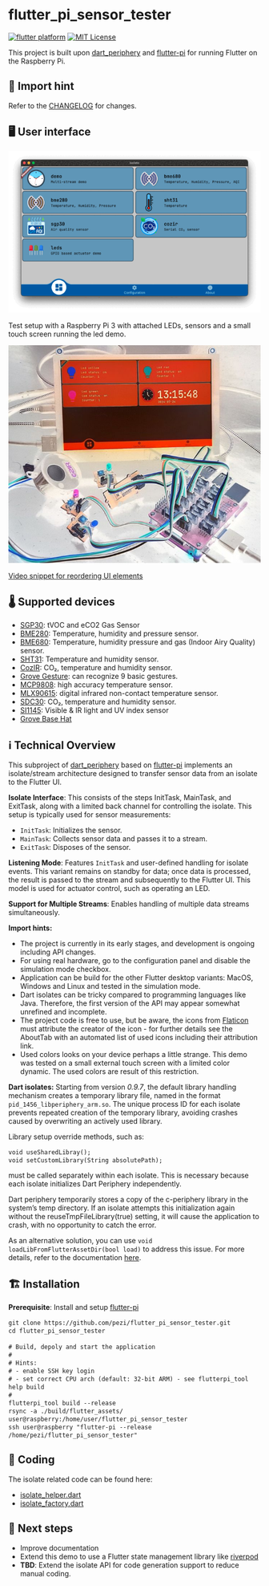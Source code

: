 # flutter_pi_sensor_tester

[![flutter platform](https://img.shields.io/badge/Platform-Flutter-blue.svg)](https://flutter.io)
[![MIT License](https://img.shields.io/github/license/pezi/flutter_pi_sensor_tester)](https://opensource.org/licenses/mit-license.php)

This project is built upon [dart_periphery](https://github.com/pezi/dart_periphery) and [flutter-pi](https://github.com/ardera/flutter-pi) for running Flutter on the Raspberry Pi.

## 📣 Import hint

Refer to the [CHANGELOG](https://github.com/pezi/flutter_pi_sensor_tester/blob/main/CHANGELOG.md) for changes.
 
## 🖥️ User interface 

![alt text](https://raw.githubusercontent.com/pezi/dart_periphery_img/main/flutter_sensor_tester.gif "Flutter Sensor Tester")

Test setup with a Raspberry Pi 3 with attached LEDs, sensors and a small touch screen running the 
led demo.

![alt text](https://github.com/pezi/dart_periphery_img/blob/main/touch_screen_small.jpg?raw=true "Touch screen")

[Video snippet for reordering UI elements](https://github.com/pezi/dart_periphery_img/raw/main/reoder.mp4)

## 🌡️ Supported devices

* [SGP30](https://github.com/pezi/dart_periphery/blob/main/example/i2c_sgp30.dart): tVOC and eCO2 Gas Sensor
* [BME280](https://github.com/pezi/dart_periphery/blob/main/example/i2c_bme280.dart): Temperature, humidity and pressure sensor.
* [BME680](https://github.com/pezi/dart_periphery/blob/main/example/i2c_bme680.dart): Temperature, humidity pressure and gas (Indoor Airy Quality) sensor.
* [SHT31](https://github.com/pezi/dart_periphery/blob/main/example/i2c_sht31.dart): Temperature and humidity sensor. 
* [CozIR](https://github.com/pezi/dart_periphery/blob/main/example/serial_cozir.dart): CO₂, temperature and humidity sensor.
* [Grove Gesture](https://github.com/pezi/dart_periphery/blob/main/example/i2c_gesture_sensor.dart): can recognize 9 basic gestures.
* [MCP9808](https://github.com/pezi/dart_periphery/blob/main/example/i2c_mcp9808.dart): high accuracy temperature sensor.
* [MLX90615](https://github.com/pezi/dart_periphery/blob/main/example/i2c_mlx90615.dart): digital infrared non-contact temperature sensor.
* [SDC30](https://github.com/pezi/dart_periphery/blob/main/example/i2c_sdc30.dart): CO₂, temperature and humidity sensor.
* [SI1145](https://github.com/pezi/dart_periphery/blob/main/example/i2c_si1145.dart): Visible & IR light and UV index sensor
* [Grove Base Hat](https://wiki.seeedstudio.com/Grove_Base_Hat_for_Raspberry_Pi/)

## ℹ️ Technical Overview

This subproject of [dart_periphery](https://pub.dev/packages/dart_periphery) based 
on [flutter-pi](https://github.com/ardera/flutter-pi) implements an isolate/stream architecture 
designed to transfer sensor data from an isolate to the Flutter UI. 

**Isolate Interface**: This consists of the steps InitTask, MainTask, and ExitTask, along with a 
limited back channel for controlling the isolate. This setup is typically used for sensor 
measurements:
* `InitTask`: Initializes the sensor.
* `MainTask`: Collects sensor data and passes it to a stream.
* `ExitTask`: Disposes of the sensor.

**Listening Mode**: Features `InitTask` and user-defined handling for isolate events. This variant 
remains on standby for data; once data is processed, the result is passed to the stream and 
subsequently to the Flutter UI. This model is used for actuator control, such as operating an LED.

**Support for Multiple Streams**: Enables handling of multiple data streams simultaneously.

**Import hints:**
* The project is currently in its early stages, and development is ongoing including API changes.
* For using real hardware, go to the configuration panel and disable the simulation mode checkbox.
* Application can be build for the other Flutter desktop variants: MacOS, Windows and Linux and 
tested in the simulation mode.
* Dart isolates can be tricky compared to programming languages like Java. Therefore, the first 
version of the API may appear somewhat unrefined and incomplete.
* The project code is free to use, but be aware, the icons from [Flaticon](https://www.flaticon.com) must attribute
the creator of the icon - for further details see the AboutTab with an automated list of used 
icons including their attribution link.
* Used colors looks on your device perhaps a little strange. This demo was tested on a small 
external touch screen with a limited color dynamic. The used colors are result of this restriction.

**Dart isolates:**
Starting from version *0.9.7*, the default library handling mechanism creates a temporary library
file, named in the format `pid_1456_libperiphery_arm.so`. The unique process ID for each isolate
prevents repeated creation of the temporary library, avoiding crashes caused by overwriting an
actively used library.

Library setup override methods, such as:

```
void useSharedLibray();
void setCustomLibrary(String absolutePath);
```

must be called separately within each isolate. This is necessary because each isolate initializes
Dart Periphery independently.

Dart periphery temporarily stores a copy of the c-periphery library in the system’s temp directory. 
If an isolate attempts this initialization again without the reuseTmpFileLibrary(true) setting, it 
will cause the application to crash, with no opportunity to catch the error. 

As an alternative solution, you can use
`void loadLibFromFlutterAssetDir(bool load)`  to address this issue.
For more details, refer to the documentation [here](https://github.com/pezi/dart_periphery?tab=readme-ov-file#flutter-pi).  


## 🏗️ Installation

**Prerequisite**:  Install and setup [flutter-pi](https://github.com/ardera/flutter-pi)

```
git clone https://github.com/pezi/flutter_pi_sensor_tester.git
cd flutter_pi_sensor_tester

# Build, depoly and start the application
# 
# Hints:
# - enable SSH key login
# - set correct CPU arch (default: 32-bit ARM) - see flutterpi_tool help build
#
flutterpi_tool build --release
rsync -a ./build/flutter_assets/ user@raspberry:/home/user/flutter_pi_sensor_tester
ssh user@raspberry "flutter-pi --release /home/pezi/flutter_pi_sensor_tester"
```

## 📄 Coding
The isolate related code can be found here:

* [isolate_helper.dart](https://github.com/pezi/flutter-pi-sensor-tester/blob/main/lib/isolates/isolate_helper.dart)
* [isolate_factory.dart](https://github.com/pezi/flutter-pi-sensor-tester/blob/main/lib/isolates/isolate_factory.dart)


## 🎯 Next steps
* Improve documentation
* Extend this demo to use a Flutter state management library like [riverpod](https://pub.dev/packages/riverpod)
* **TBD**: Extend the isolate API for code generation support to reduce manual coding. 
